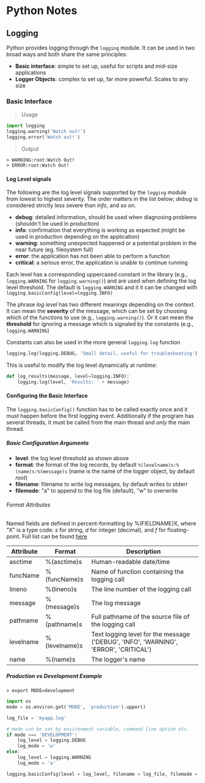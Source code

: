 # Python Notes

## Logging
Python provides logging through the ```logging``` module. It can be used in two broad ways and both share the same principles:
* **Basic interface**: simple to set up, useful for scripts and mid-size applications
* **Logger Objects**: complex to set up, far more powerful. Scales to any size

### Basic Interface
> Usage
```python
import logging
logging.warning('Watch out!')
logging.error('Watch out!')
```
> Output
```shell
> WARNING:root:Watch Out!
> ERROR:root:Watch Out!
```

#### Log Level signals
The following are the log level signals supported by the `logging` module from lowest to highest severity. The order matters in the list below; *debug* is considered strictly less severe than *info*, and so on.

* **debug**: detailed information, should be used when diagnosing problems (shouldn't be used in production)
* **info**: confirmation that everything is working as expected (might be used in production depending on the application)
* **warning**: something unexpected happened or a potential problem in the near future (eg. filesystem full)
* **error**: the application has not been able to perform a function
* **critical**: a serious error, the application is unable to continue running

Each level has a corresponding uppercased constant in the library (e.g., `logging.WARNING` for `logging.warning()`) and are used when defining the log level threshold. The default is `logging.WARNING` and it it can be changed with `logging.basicConfig(level=logging.INFO)`

The phrase *log level* has two different meanings depending on the context. It can mean the **severity** of the message, which can be set by choosing which of the functions to use (e.g., `logging.warning()`). Or it can mean the **threshold** for ignoring a message which is signaled by the constants (e.g., `logging.WARNING`)

Constants can also be used in the more general `logging.log` function
```python
logging.log(logging.DEBUG, 'Small detail, useful for troubleshooting')
```
This is useful to modify the log level dynamically at runtime:
```python
def log_results(message, level=logging.INFO):
    logging.log(level, 'Results: ' + message)
```

#### Configuring the Basic Interface

The `logging.basicConfig()` function has to be called exactly once and it must happen before the first logging event. Additionally if the program has several threads, it must be called from the main thread and *only* the main thread.

##### Basic Configuration Arguments
* **level**: the log level threshold as shown above
* **format**: the format of the log records, by default `%(levelname)s:%(name)s:%(message)s` (name is the name of the logger object, by default *root*)
* **filename**: filename to write log messages, by default writes to stderr
* **filemode**: "a" to append to the log file (default), "w" to overwrite

###### Format Attributes
Named fields are defined in percent-formatting by %(FIELDNAME)X, where "X" is a type code: *s* for string, *d* for integer (decimal), and *f* for floating-point. Full list can be found [here](https://docs.python.org/3/library/logging.html#logrecord-attributes)

Attribute | Format        | Description
--------- | ------------- | -----------
asctime   | %(asctime)s   | Human-readable date/time
funcName  | %(funcName)s  | Name of function containing the logging call
lineno    | %(lineno)s    | The line number of the logging call
message   | %(message)s   | The log message
pathname  | %(pathname)s  | Full pathname of the source file of the logging call
levelname | %(levelname)s | Text logging level for the message ('DEBUG', 'INFO', 'WARNING', 'ERROR', 'CRITICAL')
name      | %(name)s      | The logger's name

##### Production vs Development Example
```shell
> export MODE=development
```
```python
import os
mode = os.environ.get('MODE', 'production').upper()

log_file = 'myapp.log'

# mode can be set by environment variable, command line option etc.
if mode === 'DEVELOPMENT':
    log_level = logging.DEBUG
    log_mode = 'w'
else:
    log_level = logging.WARNING
    log_mode = 'a'

logging.basicConfig(level = log_level, filename = log_file, filemode = log_mode)
```

